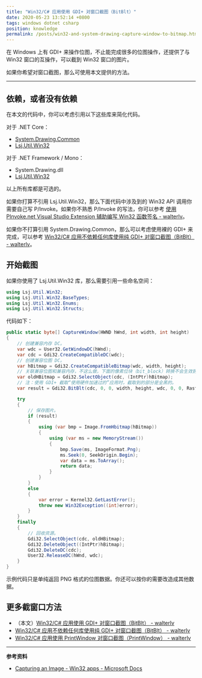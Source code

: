 ```yaml
---
title: "Win32/C# 应用使用 GDI+ 对窗口截图（BitBlt）"
date: 2020-05-23 13:52:14 +0800
tags: windows dotnet csharp
position: knowledge
permalink: /posts/win32-and-system-drawing-capture-window-to-bitmap.html
---
```


在 Windows 上有 GDI+ 来操作位图，不止能完成很多的位图操作，还提供了与 Win32 窗口的互操作，可以截到 Win32 窗口的图片。

如果你希望对窗口截图，那么可使用本文提供的方法。

---

<div id="toc"></div>

## 依赖，或者没有依赖

在本文的代码中，你可以考虑引用以下这些库来简化代码。

对于 .NET Core：

- [System.Drawing.Common](https://www.nuget.org/packages/System.Drawing.Common)
- [Lsj.Util.Win32](https://www.nuget.org/packages/Lsj.Util.Win32/)

对于 .NET Framework / Mono：

- System.Drawing.dll
- [Lsj.Util.Win32](https://www.nuget.org/packages/Lsj.Util.Win32/)

以上所有库都是可选的。

如果你打算不引用 Lsj.Util.Win32，那么下面代码中涉及到的 Win32 API 调用你需要自己写 P/Invoke。如果你不熟悉 P/Invoke 的写法，你可以参考 [使用 PInvoke.net Visual Studio Extension 辅助编写 Win32 函数签名 - walterlv](/post/pinvoke-net-visual-studio-extension)。

如果你不打算引用 System.Drawing.Common，那么可以考虑使用裸的 GDI+ 来完成，可以参考 [Win32/C# 应用不依赖任何库使用纯 GDI+ 对窗口截图（BitBlt） - walterlv](/post/pure-win32-capture-window-to-bitmap)。

## 开始截图

如果你使用了 Lsj.Util.Win32 库，那么需要引用一些命名空间：

```csharp
using Lsj.Util.Win32;
using Lsj.Util.Win32.BaseTypes;
using Lsj.Util.Win32.Enums;
using Lsj.Util.Win32.Structs;
```

代码如下：

```csharp
public static byte[] CaptureWindow(HWND hWnd, int width, int height)
{
    // 创建兼容内存 DC。
    var wdc = User32.GetWindowDC(hWnd);
    var cdc = Gdi32.CreateCompatibleDC(wdc);
    // 创建兼容位图 DC。
    var hBitmap = Gdi32.CreateCompatibleBitmap(wdc, width, height);
    // 关联兼容位图和兼容内存，不这么做，下面的像素位块（bit_block）转换不会生效到 hBitmap。
    var oldHBitmap = Gdi32.SelectObject(cdc, (IntPtr)hBitmap);
    // 注：使用 GDI+ 截取“使用硬件加速过的”应用时，截取到的部分是全黑的。
    var result = Gdi32.BitBlt(cdc, 0, 0, width, height, wdc, 0, 0, RasterCodes.SRCCOPY);

    try
    {
        // 保存图片。
        if (result)
        {
            using (var bmp = Image.FromHbitmap(hBitmap))
            {
                using (var ms = new MemoryStream())
                {
                    bmp.Save(ms, ImageFormat.Png);
                    ms.Seek(0, SeekOrigin.Begin);
                    var data = ms.ToArray();
                    return data;
                }
            }
        }
        else
        {
            var error = Kernel32.GetLastError();
            throw new Win32Exception((int)error);
        }
    }
    finally
    {
        // 回收资源。
        Gdi32.SelectObject(cdc, oldHBitmap);
        Gdi32.DeleteObject((IntPtr)hBitmap);
        Gdi32.DeleteDC(cdc);
        User32.ReleaseDC(hWnd, wdc);
    }
}
```

示例代码只是单纯返回 PNG 格式的位图数据。你还可以按你的需要改造成其他数据。

## 更多截窗口方法

- （本文）[Win32/C# 应用使用 GDI+ 对窗口截图（BitBlt） - walterlv](/post/win32-and-system-drawing-capture-window-to-bitmap)
- [Win32/C# 应用不依赖任何库使用纯 GDI+ 对窗口截图（BitBlt） - walterlv](/post/pure-win32-capture-window-to-bitmap)
- [Win32/C# 应用使用 PrintWindow 对窗口截图（PrintWindow） - walterlv](/post/win32-capture-window-using-print-window)

---

**参考资料**

- [Capturing an Image - Win32 apps - Microsoft Docs](https://docs.microsoft.com/en-us/windows/win32/gdi/capturing-an-image)

